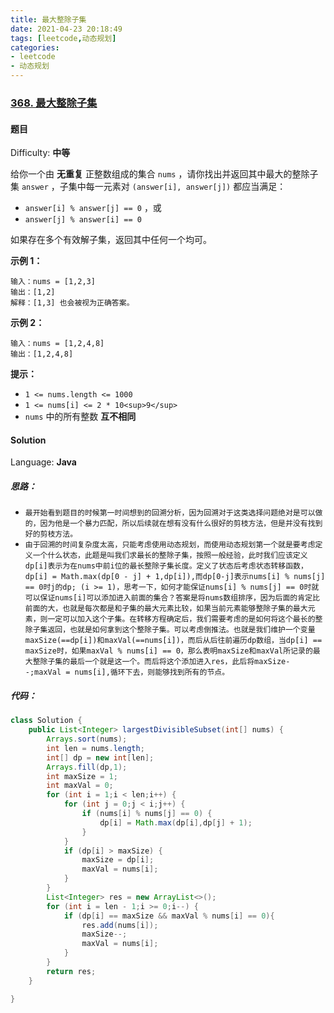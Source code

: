 ```yaml
---
title: 最大整除子集
date: 2021-04-23 20:18:49
tags: [leetcode,动态规划]
categories:
- leetcode
- 动态规划
---
```


### [368\. 最大整除子集](https://leetcode-cn.com/problems/largest-divisible-subset/)

#### 题目

Difficulty: **中等**

给你一个由 **无重复** 正整数组成的集合 `nums` ，请你找出并返回其中最大的整除子集 `answer` ，子集中每一元素对 `(answer[i], answer[j])` 都应当满足：

*   `answer[i] % answer[j] == 0` ，或
*   `answer[j] % answer[i] == 0`

如果存在多个有效解子集，返回其中任何一个均可。

**示例 1：**

```
输入：nums = [1,2,3]
输出：[1,2]
解释：[1,3] 也会被视为正确答案。
```

**示例 2：**

```
输入：nums = [1,2,4,8]
输出：[1,2,4,8]
```

**提示：**

*   `1 <= nums.length <= 1000`
*   `1 <= nums[i] <= 2 * 10<sup>9</sup>`
*   `nums` 中的所有整数 **互不相同**


#### Solution

Language: **Java**

##### 思路：

- `最开始看到题目的时候第一时间想到的回溯分析，因为回溯对于这类选择问题绝对是可以做的，因为他是一个暴力匹配，所以后续就在想有没有什么很好的剪枝方法，但是并没有找到好的剪枝方法。`
- `由于回溯的时间复杂度太高，只能考虑使用动态规划，而使用动态规划第一个就是要考虑定义一个什么状态，此题是叫我们求最长的整除子集，按照一般经验，此时我们应该定义dp[i]表示为在nums中前i位的最长整除子集长度。定义了状态后考虑状态转移函数，dp[i] = Math.max(dp[0 - j] + 1,dp[i]),而dp[0-j]表示nums[i] % nums[j] == 0时j的dp; (i >= 1)，思考一下，如何才能保证nums[i] % nums[j] == 0时就可以保证nums[i]可以添加进入前面的集合？答案是将nums数组排序，因为后面的肯定比前面的大，也就是每次都是和子集的最大元素比较，如果当前元素能够整除子集的最大元素，则一定可以加入这个子集。在转移方程确定后，我们需要考虑的是如何将这个最长的整除子集返回，也就是如何拿到这个整除子集。可以考虑倒推法。也就是我们维护一个变量maxSize(==dp[i])和maxVal(==nums[i])，而后从后往前遍历dp数组，当dp[i] == maxSize时，如果maxVal % nums[i] == 0，那么表明maxSize和maxVal所记录的最大整除子集的最后一个就是这一个。而后将这个添加进入res，此后将maxSize--;maxVal = nums[i],循环下去，则能够找到所有的节点。`

##### 代码：

```Java
class Solution {
    public List<Integer> largestDivisibleSubset(int[] nums) {
        Arrays.sort(nums);
        int len = nums.length;
        int[] dp = new int[len];
        Arrays.fill(dp,1);
        int maxSize = 1;
        int maxVal = 0;
        for (int i = 1;i < len;i++) {
            for (int j = 0;j < i;j++) {
                if (nums[i] % nums[j] == 0) {
                    dp[i] = Math.max(dp[i],dp[j] + 1);
                }
            }
            if (dp[i] > maxSize) {
                maxSize = dp[i];
                maxVal = nums[i];
            }
        }
        List<Integer> res = new ArrayList<>();
        for (int i = len - 1;i >= 0;i--) {
            if (dp[i] == maxSize && maxVal % nums[i] == 0){
                res.add(nums[i]);
                maxSize--;
                maxVal = nums[i];
            } 
        }
        return res;
    }

}
```